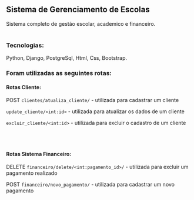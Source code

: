 <h2>Sistema de Gerenciamento de Escolas</h2>

Sistema completo de gestão escolar, academico e financeiro.
<br>
<br>
<h3>Tecnologias: </h3>
Python, Django, PostgreSql, Html, Css, Bootstrap.</h3>

<br>
<h3>Foram utilizadas as seguintes rotas:</h3>
<h4>Rotas Cliente:</h3>

POST `clientes/atualiza_cliente/` - utilizada para cadastrar um cliente

`update_cliente/<int:id>` - utilizada para atualizar os dados de um cliente

`excluir_cliente/<int:id>` - utilizada para excluir o cadastro de um cliente

<br>  
<br>
<h4>Rotas Sistema Financeiro:</h3>

DELETE `financeiro/delete/<int:pagamento_id>/` - utilizada para excluir um pagamento realizado

POST `financeiro/novo_pagamento/` - utilizada para cadastrar um novo pagamento 
<br>




